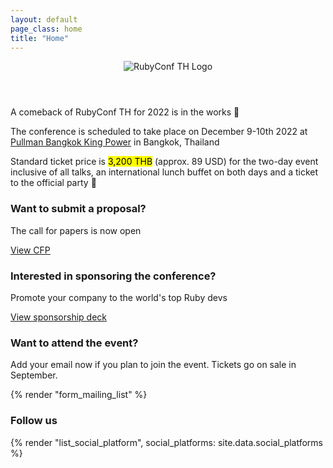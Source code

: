```yaml
---
layout: default
page_class: home
title: "Home"
---
```


<header>
  <img src="/images/shared/logo/logo-icon.svg" alt="RubyConf TH Logo" />
</header>
<section class="conference-announcement">
  <p>A comeback of RubyConf TH for 2022 is in the works 🎉</p>
  <p>The conference is scheduled to take place on December 9-10th 2022 at <a href="https://www.pullmanbangkokkingpower.com/">Pullman Bangkok King Power</a> in Bangkok, Thailand</p>
  <p>Standard ticket price is <mark>3,200 THB</mark> (approx. 89 USD) for the two-day event inclusive of all talks, an international lunch buffet on both days and a ticket to the official party 🥳</p>
</section>

<section class="cfp">
  <h3>Want to submit a proposal?</h3>
  <p>The call for papers is now open</p>
  <a class="btn btn--primary" href="https://www.papercall.io/rubyconfth2022" target="_blank">View CFP</a>
</section>

<section class="sponsors">
  <h3>Interested in sponsoring the conference?</h3>
  <p>Promote your company to the world's top Ruby devs</p>
  <a class="btn btn--primary" href="https://drive.google.com/file/d/1Rgt9qWPaaMf6juoEHyLF_mnltm915IBh/view?usp=sharing" target="_blank">View sponsorship deck</a>
</section>

<section class="mailing-list">
  <h3>Want to attend the event?</h3>
  <p class="mailing-list__text">Add your email now if you plan to join the event. Tickets go on sale in September.</p>
  
  {% render "form_mailing_list" %}
</section>

<section class="social-platform">
  <h3>Follow us</h3>
  
  {% render "list_social_platform", social_platforms: site.data.social_platforms %}
</section>
